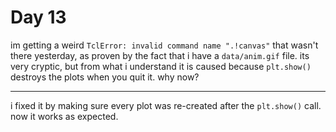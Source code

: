 # Day 13

im getting a weird `TclError: invalid command name ".!canvas"` that wasn't there yesterday, as proven by the fact that i have a `data/anim.gif` file. its very cryptic, but from what i understand it is caused because `plt.show()` destroys the plots when you quit it. why now?

---

i fixed it by making sure every plot was re-created after the `plt.show()` call. now it works as expected.
